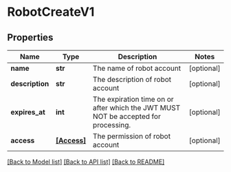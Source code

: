 # RobotCreateV1


## Properties
Name | Type | Description | Notes
------------ | ------------- | ------------- | -------------
**name** | **str** | The name of robot account | [optional] 
**description** | **str** | The description of robot account | [optional] 
**expires_at** | **int** | The expiration time on or after which the JWT MUST NOT be accepted for processing. | [optional] 
**access** | [**[Access]**](Access.md) | The permission of robot account | [optional] 

[[Back to Model list]](../README.md#documentation-for-models) [[Back to API list]](../README.md#documentation-for-api-endpoints) [[Back to README]](../README.md)


